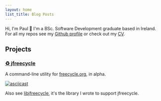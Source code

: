 ```yaml
---
layout: home
list_title: Blog Posts
---
```


Hi, I'm Paul 👋 I'm a BSc. Software Development graduate based in Ireland. For all my repos see my [Github profile](https://github.com/pskenny) or check out my [CV](https://github.com/pskenny/pskenny.github.io/raw/master/assets/static/cv.pdf).

## Projects

### [♻️ jfreecycle](https://github.com/pskenny/jfreecycle)

A command-line utility for [freecycle.org](https://www.freecycle.org/), in alpha.

[![asciicast](https://asciinema.org/a/JMUnHCrE6SzTuCPYeZ64JtE8k.svg)](https://asciinema.org/a/JMUnHCrE6SzTuCPYeZ64JtE8k)

Also see [libjfreecycle](https://github.com/pskenny/libjfreecycle), it's the library I wrote to support jfreecycle.
